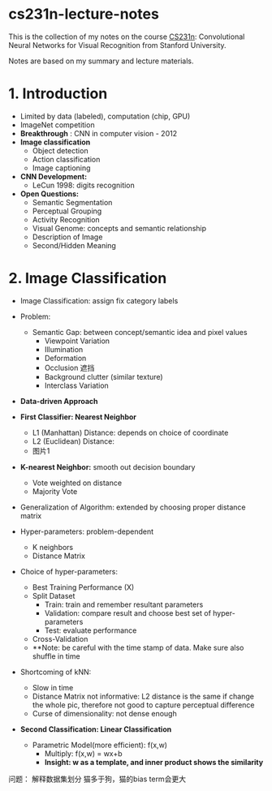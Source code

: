 # cs231n-lecture-notes
This is the collection of my notes on the course [CS231n](http://cs231n.stanford.edu/): Convolutional Neural Networks for Visual Recognition from Stanford University. 

Notes are based on my summary and lecture materials.


# 1. Introduction

* Limited by data (labeled), computation (chip, GPU)
* ImageNet competition
* **Breakthrough** : CNN in computer vision - 2012
* **Image classification**
    * Object detection
    * Action classification
    * Image captioning 
* **CNN Development:**
    * LeCun 1998: digits recognition
* **Open Questions:**
    * Semantic Segmentation
    * Perceptual Grouping
    * Activity Recognition
    * Visual Genome: concepts and semantic relationship
    * Description of Image
    * Second/Hidden Meaning



# 2. Image Classification

* Image Classification:  assign fix category labels
* Problem: 
    * Semantic Gap: between concept/semantic idea and pixel values
		* Viewpoint Variation
		* Illumination
		* Deformation 
		* Occlusion 遮挡
		* Background clutter (similar texture)
		* Interclass Variation
* **Data-driven Approach**
* **First Classifier: Nearest Neighbor**
	* L1 (Manhattan) Distance: depends on choice of coordinate 
	* L2 (Euclidean) Distance:
	* 图片1

* **K-nearest Neighbor:** smooth out decision boundary
	* Vote weighted on distance 
	* Majority Vote
* Generalization of Algorithm:  extended by choosing proper distance matrix
* Hyper-parameters: problem-dependent
	* K neighbors
	* Distance Matrix
* Choice of hyper-parameters:
	* Best Training Performance (X)
	* Split Dataset 
		* Train: train and remember resultant parameters
		* Validation: compare result and choose best set of hyper-parameters 
		* Test: evaluate performance
	* Cross-Validation
	* **Note: be careful with the time stamp of data. Make sure also shuffle in time
* Shortcoming of kNN:
	* Slow in time
	* Distance Matrix not informative:  L2 distance is the same if change the whole pic, therefore not good to capture perceptual difference
	* Curse of dimensionality: not dense enough
* **Second Classification: Linear Classification**
	* Parametric Model(more efficient):  f(x,w) 
		* Multiply:  f(x,w) = wx+b
		* **Insight: w as a template, and inner product shows the similarity**






问题：
解释数据集划分
猫多于狗，猫的bias term会更大

